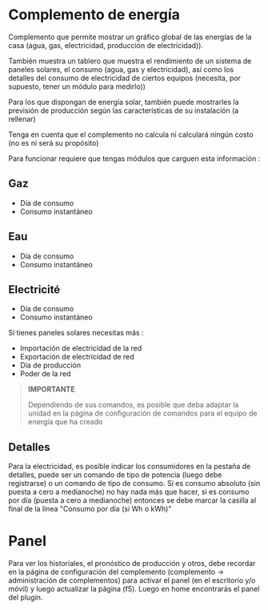 # Complemento de energía

Complemento que permite mostrar un gráfico global de las energías de la casa (agua, gas, electricidad, producción de electricidad)).

También muestra un tablero que muestra el rendimiento de un sistema de paneles solares, el consumo (agua, gas y electricidad), así como los detalles del consumo de electricidad de ciertos equipos (necesita, por supuesto, tener un módulo para medirlo))

Para los que dispongan de energía solar, también puede mostrarles la previsión de producción según las características de su instalación (a rellenar)

Tenga en cuenta que el complemento no calcula ni calculará ningún costo (no es ni será su propósito)

Para funcionar requiere que tengas módulos que carguen esta información :

## Gaz

- Día de consumo
- Consumo instantáneo

## Eau

- Día de consumo
- Consumo instantáneo

## Electricité

- Día de consumo
- Consumo instantáneo

Si tienes paneles solares necesitas más : 

- Importación de electricidad de la red
- Exportación de electricidad de red
- Día de producción
- Poder de la red

>**IMPORTANTE**
>
>Dependiendo de sus comandos, es posible que deba adaptar la unidad en la página de configuración de comandos para el equipo de energía que ha creado

## Detalles

Para la electricidad, es posible indicar los consumidores en la pestaña de detalles, puede ser un comando de tipo de potencia (luego debe registrarse) o un comando de tipo de consumo. Si es consumo absoluto (sin puesta a cero a medianoche) no hay nada más que hacer, si es consumo por día (puesta a cero a medianoche) entonces se debe marcar la casilla al final de la línea "Consumo por día (si Wh o kWh)"

# Panel

Para ver los historiales, el pronóstico de producción y otros, debe recordar en la página de configuración del complemento (complemento -> administración de complementos) para activar el panel (en el escritorio y/o móvil) y luego actualizar la página (f5). Luego en home encontrarás el panel del plugin.